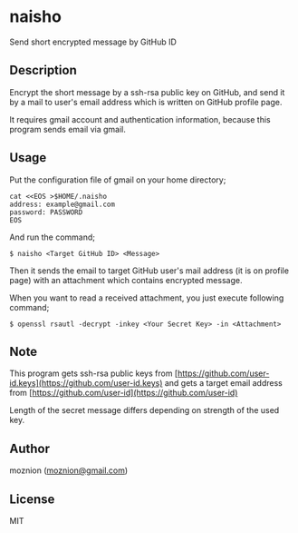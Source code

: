 naisho
==

Send short encrypted message by GitHub ID

Description
--

Encrypt the short message by a ssh-rsa public key on GitHub,
and send it by a mail to user's email address which is written on GitHub profile page.

It requires gmail account and authentication information, because
this program sends email via gmail.

Usage
--

Put the configuration file of gmail on your home directory;

```
cat <<EOS >$HOME/.naisho
address: example@gmail.com
password: PASSWORD
EOS
```

And run the command;

```
$ naisho <Target GitHub ID> <Message>
```

Then it sends the email to target GitHub user's mail address (it is on profile page)
with an attachment which contains encrypted message.

When you want to read a received attachment, you just execute following command;

```
$ openssl rsautl -decrypt -inkey <Your Secret Key> -in <Attachment>
```

Note
--

This program gets ssh-rsa public keys from [https://github.com/user-id.keys](https://github.com/user-id.keys)
and gets a target email address from [https://github.com/user-id](https://github.com/user-id)

Length of the secret message differs depending on strength of the used key.

Author
--

moznion (<moznion@gmail.com>)

License
--

MIT

